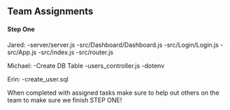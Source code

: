 ##  Team Assignments

<h4>Step One</h4>

Jared:
  -server/server.js
  -src/Dashboard/Dashboard.js
  -src/Login/Login.js
  -src/App.js
  -src/index.js
  -src/router.js

Michael:
  -Create DB Table
  -users_controller.js
  -dotenv

Erin:
  -create_user.sql


  When completed with assigned tasks make sure to help out others on the team to make sure we finish STEP ONE!
